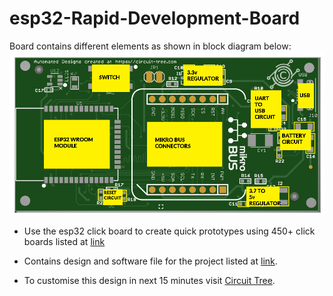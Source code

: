 # esp32-Rapid-Development-Board
Board contains different elements as shown in block diagram below: 
![Screenshot](Block%20diagram.png)

* Use the esp32 click board to create quick prototypes using 450+ click boards listed at [link](https://www.mikroe.com/click)

* Contains design and software file for the project listed at [link](https://circuit-tree.com/esp32-rapid-development-click-board/). 

* To customise this design in next 15 minutes visit [Circuit Tree](https://circuit-tree.com).
